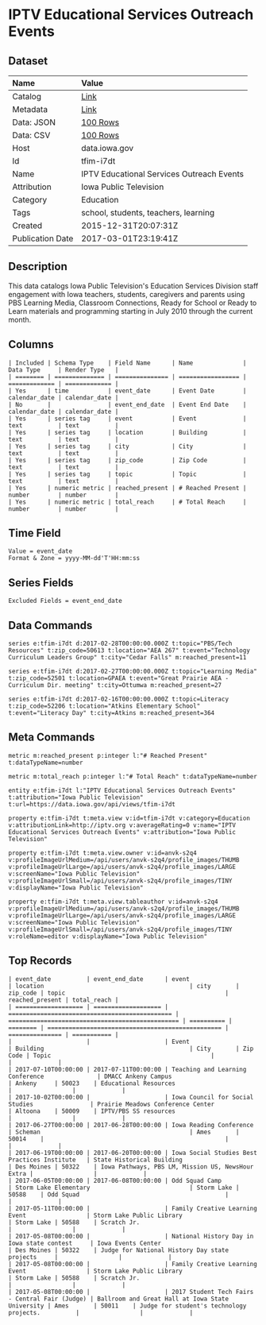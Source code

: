 # IPTV Educational Services Outreach Events

## Dataset

| Name | Value |
| :--- | :---- |
| Catalog | [Link](https://catalog.data.gov/dataset/iptv-educational-services-outreach-events) |
| Metadata | [Link](https://data.iowa.gov/api/views/tfim-i7dt) |
| Data: JSON | [100 Rows](https://data.iowa.gov/api/views/tfim-i7dt/rows.json?max_rows=100) |
| Data: CSV | [100 Rows](https://data.iowa.gov/api/views/tfim-i7dt/rows.csv?max_rows=100) |
| Host | data.iowa.gov |
| Id | tfim-i7dt |
| Name | IPTV Educational Services Outreach Events |
| Attribution | Iowa Public Television |
| Category | Education |
| Tags | school, students, teachers, learning |
| Created | 2015-12-31T20:07:31Z |
| Publication Date | 2017-03-01T23:19:41Z |

## Description

This data catalogs Iowa Public Television's Education Services Division staff engagement with Iowa teachers, students, caregivers and parents using PBS Learning Media, Classroom Connections, Ready for School or Ready to Learn materials and programming starting in July 2010 through the current month.

## Columns

```ls
| Included | Schema Type    | Field Name      | Name              | Data Type     | Render Type   |
| ======== | ============== | =============== | ================= | ============= | ============= |
| Yes      | time           | event_date      | Event Date        | calendar_date | calendar_date |
| No       |                | event_end_date  | Event End Date    | calendar_date | calendar_date |
| Yes      | series tag     | event           | Event             | text          | text          |
| Yes      | series tag     | location        | Building          | text          | text          |
| Yes      | series tag     | city            | City              | text          | text          |
| Yes      | series tag     | zip_code        | Zip Code          | text          | text          |
| Yes      | series tag     | topic           | Topic             | text          | text          |
| Yes      | numeric metric | reached_present | # Reached Present | number        | number        |
| Yes      | numeric metric | total_reach     | # Total Reach     | number        | number        |
```

## Time Field

```ls
Value = event_date
Format & Zone = yyyy-MM-dd'T'HH:mm:ss
```

## Series Fields

```ls
Excluded Fields = event_end_date
```

## Data Commands

```ls
series e:tfim-i7dt d:2017-02-28T00:00:00.000Z t:topic="PBS/Tech Resources" t:zip_code=50613 t:location="AEA 267" t:event="Technology Curriculum Leaders Group" t:city="Cedar Falls" m:reached_present=11

series e:tfim-i7dt d:2017-02-27T00:00:00.000Z t:topic="Learning Media" t:zip_code=52501 t:location=GPAEA t:event="Great Prairie AEA - Curriculum Dir. meeting" t:city=Ottumwa m:reached_present=27

series e:tfim-i7dt d:2017-02-16T00:00:00.000Z t:topic=Literacy t:zip_code=52206 t:location="Atkins Elementary School" t:event="Literacy Day" t:city=Atkins m:reached_present=364
```

## Meta Commands

```ls
metric m:reached_present p:integer l:"# Reached Present" t:dataTypeName=number

metric m:total_reach p:integer l:"# Total Reach" t:dataTypeName=number

entity e:tfim-i7dt l:"IPTV Educational Services Outreach Events" t:attribution="Iowa Public Television" t:url=https://data.iowa.gov/api/views/tfim-i7dt

property e:tfim-i7dt t:meta.view v:id=tfim-i7dt v:category=Education v:attributionLink=http://iptv.org v:averageRating=0 v:name="IPTV Educational Services Outreach Events" v:attribution="Iowa Public Television"

property e:tfim-i7dt t:meta.view.owner v:id=anvk-s2q4 v:profileImageUrlMedium=/api/users/anvk-s2q4/profile_images/THUMB v:profileImageUrlLarge=/api/users/anvk-s2q4/profile_images/LARGE v:screenName="Iowa Public Television" v:profileImageUrlSmall=/api/users/anvk-s2q4/profile_images/TINY v:displayName="Iowa Public Television"

property e:tfim-i7dt t:meta.view.tableauthor v:id=anvk-s2q4 v:profileImageUrlMedium=/api/users/anvk-s2q4/profile_images/THUMB v:profileImageUrlLarge=/api/users/anvk-s2q4/profile_images/LARGE v:screenName="Iowa Public Television" v:profileImageUrlSmall=/api/users/anvk-s2q4/profile_images/TINY v:roleName=editor v:displayName="Iowa Public Television"
```

## Top Records

```ls
| event_date          | event_end_date      | event                                          | location                                         | city       | zip_code | topic                                             | reached_present | total_reach | 
| =================== | =================== | ============================================== | ================================================ | ========== | ======== | ================================================= | =============== | =========== | 
|                     |                     | Event                                          | Building                                         | City       | Zip Code | Topic                                             |                 |             | 
| 2017-07-10T00:00:00 | 2017-07-11T00:00:00 | Teaching and Learning Conference               | DMACC Ankeny Campus                              | Ankeny     | 50023    | Educational Resources                             |                 |             | 
| 2017-10-02T00:00:00 |                     | Iowa Council for Social Studies                | Prairie Meadows Conference Center                | Altoona    | 50009    | IPTV/PBS SS resources                             |                 |             | 
| 2017-06-27T00:00:00 | 2017-06-28T00:00:00 | Iowa Reading Conference                        | Scheman                                          | Ames       | 50014    |                                                   |                 |             | 
| 2017-06-19T00:00:00 | 2017-06-20T00:00:00 | Iowa Social Studies Best Practices Institute   | State Historical Building                        | Des Moines | 50322    | Iowa Pathways, PBS LM, Mission US, NewsHour Extra |                 |             | 
| 2017-06-05T00:00:00 | 2017-06-08T00:00:00 | Odd Squad Camp                                 | Storm Lake Elementary                            | Storm Lake | 50588    | Odd Squad                                         |                 |             | 
| 2017-05-11T00:00:00 |                     | Family Creative Learning Event                 | Storm Lake Public Library                        | Storm Lake | 50588    | Scratch Jr.                                       |                 |             | 
| 2017-05-08T00:00:00 |                     | National History Day in Iowa state contest     | Iowa Events Center                               | Des Moines | 50322    | Judge for National History Day state projects     |                 |             | 
| 2017-05-08T00:00:00 |                     | Family Creative Learning Event                 | Storm Lake Public Library                        | Storm Lake | 50588    | Scratch Jr.                                       |                 |             | 
| 2017-05-08T00:00:00 |                     | 2017 Student Tech Fairs - Central Fair (Judge) | Ballroom and Great Hall at Iowa State University | Ames       | 50011    | Judge for student's technology projects.          |                 |             | 
```